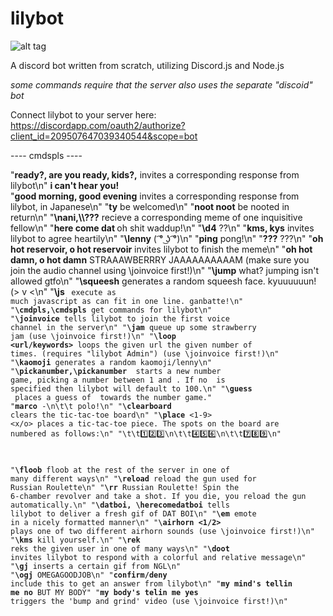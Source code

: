 # lilybot

![alt tag](http://i.imgur.com/1bP8leP.png)


A discord bot written from scratch, utilizing Discord.js and Node.js

*some commands require that the server also uses the separate "discoid" bot*

Connect lilybot to your server here: https://discordapp.com/oauth2/authorize?client_id=209507647039340544&scope=bot

---- cmdspls ----

"**ready?, are you ready, kids?,**	invites a corresponding response from lilybot\n"
**i can't hear you!**			
"**good morning, good evening**		invites a corresponding response from lilybot, in Japanese\n"
"**ty**					be welcomed\n"
"**noot noot**				be nooted in return\n"
"**\\nani,\\\\???**			recieve a corresponding meme of one inquisitive fellow\n"
"**here come dat <insert word>**	oh shit waddup!\n"
"**\\d4**				??\n"
"**kms, kys**				invites lilybot to agree heartily\n"
"**\\lenny**				( ͡° ͜ʖ ͡°)\n"
"**ping**				pong!\n"
"**???**				???\n"
"**oh hot reservoir, o hot reservoir**	invites lilybot to finish the meme\n"
"**oh hot damn, o hot damn**		STRAAAWBERRRY JAAAAAAAAAAM (make sure you join the audio channel using \joinvoice first!)\n"
"**\\jump**				what? jumping isn't allowed gtfo\n"
"**\\squeesh**				generates a random squeesh face. kyuuuuuun! (> v <\n"
"**\\js <code>**			execute as much javascript as can fit in one line. ganbatte!\n"
"**\\cmdpls,\\cmdspls**			get commands for lilybot\n"
"**\\joinvoice**			tells lilybot to join the first voice channel in the server\n"
"**\\jam**				queue up some strawberry jam (use \\joinvoice first!)\n"
"**\\loop <times> <url/keywords>**	loops the given url the given number of times. (requires \"lilybot Admin\") (use \\joinvoice 						first!)\n"
"**\\kaomoji**				generates a random kaomoji/lenny\n"
"**\\pickanumber,\\pickanumber <number>** starts a new number game, picking a number between 1 and <number>. If no <number> is 							specified then lilybot will default to 100.\n"
"**\\guess <number>**			places a guess of <number> towards the number game."
"**marco** -\n\t\t polo!\n"
"**\\clearboard**			clears the tic-tac-toe board\n"
"**\\place** <1-9> <x/o>		places a tic-tac-toe piece. The spots on the board are numbered as follows:\n"
					"\t\t:one::two::three:\n\t\t:four::five::six:\n\t\t:seven::eight::nine:\n"

"**\\floob**				floob at the rest of the server in one of many different ways\n"
"**\\reload**				reload the gun used for Russian Roulette\n"
"**\\rr**				Russian Roulette! Spin the 6-chamber revolver and take a shot. If you die, you reload the gun 					automatically.\n"
"**\\datboi, \\herecomedatboi**		tells lilybot to deliver a fresh gif of DAT BOI\n"
"**\\em**				emote in a nicely formatted manner\n"
"**\\airhorn <1/2>**			plays one of two different airhorn sounds (use \\joinvoice first!)\n"
"**\\kms**				kill yourself.\n"
"**\\rek <user>**			reks the given user in one of many ways\n"
"**\\doot**				invites lilybot to respond with a colorful and relative message\n"
"**\\gj**				inserts a certain gif from NGL\n"
"**\\ogj**				OMEGAGOODJOB\n"
"**confirm/deny**			include this to get an answer from lilybot\n"
"**my mind's tellin me no**			BUT MY BODY"
"**my body's telin me yes**			triggers the 'bump and grind' video (use \joinvoice first!)\n"
